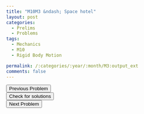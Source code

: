```yaml
---
title: "M10M3 &ndash; Space hotel"
layout: post
categories:
  - Prelims
  - Problems
tags:
  - Mechanics
  - M10
  - Rigid Body Motion

permalink: /:categories/:year/:month/M3:output_ext
comments: false
---
```

<object data="2010M3M.pdf" type="application/pdf" width="100%" height="500"></object>

<div class='navbar'>
	<div float='left'><button onclick="window.location='M2.html'" >Previous Problem</button></div>
	<div float='center'><button onclick="window.location='https://princetonprelim.com/prelim/25/'">Check for solutions</button></div>
	<div float='right'><button onclick="window.location='E1.html'" > Next Problem</button></div>
</div>

